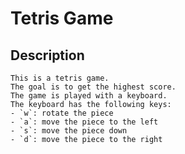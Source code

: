
# Tetris Game

## Description

    This is a tetris game.
    The goal is to get the highest score.
    The game is played with a keyboard.
    The keyboard has the following keys:
    - `w`: rotate the piece
    - `a`: move the piece to the left
    - `s`: move the piece down
    - `d`: move the piece to the right
